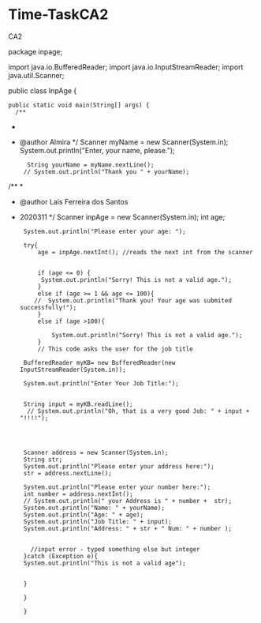 # Time-TaskCA2
CA2

package inpage;

import java.io.BufferedReader;
import java.io.InputStreamReader;
import java.util.Scanner;

public class InpAge {

    public static void main(String[] args) {
      /** 
 *
 * @author Almira
 */
        Scanner myName = new Scanner(System.in);
        System.out.println("Enter, your name, please.");

     
         String yourName = myName.nextLine();
        // System.out.println("Thank you " + yourName);       
/**
 *
 * @author Lais Ferreira dos Santos
 * 2020311
 */
        Scanner inpAge = new Scanner(System.in);
        int age; 
        
        System.out.println("Please enter your age: ");
        
        try{
            age = inpAge.nextInt(); //reads the next int from the scanner
            
            
            if (age <= 0) {
             System.out.println("Sorry! This is not a valid age.");
            }
            else if (age >= 1 && age <= 100){
           //  System.out.println("Thank you! Your age was submited successfully!");
            }
            else if (age >100){
            
                System.out.println("Sorry! This is not a valid age.");
            } 
            // This code asks the user for the job title
                         
        BufferedReader myKB= new BufferedReader(new InputStreamReader(System.in));
            
        System.out.println("Enter Your Job Title:");
        
          
        String input = myKB.readLine();
         // System.out.println("Oh, that is a very good Job: " + input + "!!!!");
        
            
            
            
        Scanner address = new Scanner(System.in);
        String str;
        System.out.println("Please enter your address here:");
        str = address.nextLine();
        
        System.out.println("Please enter your number here:");
        int number = address.nextInt();
        // System.out.println(" your Address is " + number +  str);
        System.out.println("Name: " + yourName);
        System.out.println("Age: " + age);
        System.out.println("Job Title: " + input);
        System.out.println("Address: " + str + " Num: " + number );
       
       
          //input error - typed something else but integer         
        }catch (Exception e){
        System.out.println("This is not a valid age");
          
          
        }    
            
        }       
            
        }
    



